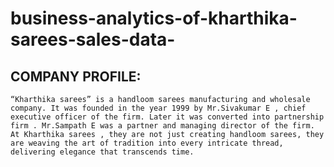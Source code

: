 # business-analytics-of-kharthika-sarees-sales-data-
## COMPANY PROFILE:
	“Kharthika sarees” is a handloom sarees manufacturing and wholesale company. It was founded in the year 1999 by Mr.Sivakumar E , chief executive officer of the firm. Later it was converted into partnership firm . Mr.Sampath E was a partner and managing director of the firm. At Kharthika sarees , they are not just creating handloom sarees, they are weaving the art of tradition into every intricate thread, delivering elegance that transcends time. 
